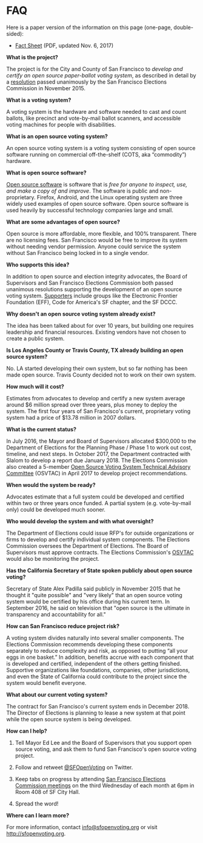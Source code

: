 # FAQ

Here is a paper version of the information on this page (one-page,
double-sided):

* [Fact Sheet][handout-fact-sheet] (PDF, updated Nov. 6, 2017)


**What is the project?**

The project is for the City and County of San Francisco to _develop and
certify an open source paper-ballot voting system_, as described in detail by
a [resolution][sf-commission-resolution-pdf] passed unanimously by the San
Francisco Elections Commission in November 2015.

**What is a voting system?**

A voting system is the hardware and software needed to cast and count
ballots, like precinct and vote-by-mail ballot scanners, and accessible
voting machines for people with disabilities.

**What is an open source voting system?**

An open source voting system is a voting system consisting of open source
software running on commercial off-the-shelf (COTS, aka “commodity”) hardware.

**What is open source software?**

[Open source software][open-source-definition] is software that is _free for
anyone to inspect, use, and make a copy of and improve_. The software is
public and non-proprietary. Firefox, Android, and the Linux operating system
are three widely used examples of open source software. Open source software
is used heavily by successful technology companies large and small.

**What are some advantages of open source?**

Open source is more affordable, more flexible, and 100% transparent. There
are no licensing fees. San Francisco would be free to improve its system
without needing vendor permission. Anyone could service the system without
San Francisco being locked in to a single vendor.

**Who supports this idea?**

In addition to open source and election integrity advocates, the Board of
Supervisors and San Francisco Elections Commission both passed unanimous
resolutions supporting the development of an open source voting system.
[Supporters](supporters) include groups like the Electronic Frontier
Foundation (EFF), Code for America's SF chapter, and the SF DCCC.

**Why doesn't an open source voting system already exist?**

The idea has been talked about for over 10 years, but building one requires
leadership and financial resources. Existing vendors have not chosen to
create a public system.

**Is Los Angeles County or Travis County, TX already building an open source
system?**

No. LA started developing their own system, but so far nothing has been made
open source. Travis County decided not to work on their own system.

**How much will it cost?**

Estimates from advocates to develop and certify a new system average around
$6 million spread over three years, plus money to deploy the system. The
first four years of San Francisco's current, proprietary voting system had a
price of $13.78 million in 2007 dollars.

**What is the current status?**

In July 2016, the Mayor and Board of Supervisors allocated $300,000 to the
Department of Elections for the Planning Phase / Phase 1 to work out cost,
timeline, and next steps. In October 2017, the Department contracted with
Slalom to develop a report due January 2018. The Elections Commission also
created a 5-member [Open Source Voting System Technical Advisory
Committee][sf-osvtac] (OSVTAC) in April 2017 to develop project
recommendations.

**When would the system be ready?**

Advocates estimate that a full system could be developed and certified within
two or three years once funded. A partial system (e.g. vote-by-mail only)
could be developed much sooner.

**Who would develop the system and with what oversight?**

The Department of Elections could issue RFP's for outside organizations or
firms to develop and certify individual system components. The Elections
Commission oversees the Department of Elections. The Board of Supervisors
must approve contracts. The Elections Commission's [OSVTAC][sf-osvtac] would
also be monitoring the project.

**Has the California Secretary of State spoken publicly about open source
voting?**

Secretary of State Alex Padilla said publicly in November 2015 that he
thought it "quite possible" and "very likely" that an open source voting
system would be certified by his office during his current term. In September
2016, he said on television that "open source is the ultimate in transparency
and accountability for all."

**How can San Francisco reduce project risk?**

A voting system divides naturally into several smaller components. The
Elections Commission recommends developing these components separately to
reduce complexity and risk, as opposed to putting “all your eggs in one
basket.” In addition, benefits accrue with each component that is developed
and certified, independent of the others getting finished. Supportive
organizations like foundations, companies, other jurisdictions, and even the
State of California could contribute to the project since the system would
benefit everyone.

**What about our current voting system?**

The contract for San Francisco's current system ends in December 2018. The
Director of Elections is planning to lease a new system at that point while
the open source system is being developed.

**How can I help?**

1. Tell Mayor Ed Lee and the Board of Supervisors that you support open
source voting, and ask them to fund San Francisco's open source voting
project.

2. Follow and retweet [@SFOpenVoting][sf-open-voting-twitter] on Twitter.

3. Keep tabs on progress by attending [San Francisco Elections Commission
meetings][sf-commission-meetings] on the third Wednesday of each month at 6pm
in Room 408 of SF City Hall.

4. Spread the word!

**Where can I learn more?**

For more information, contact <info@sfopenvoting.org> or visit
<http://sfopenvoting.org>.


[handout-fact-sheet]: files/handouts/Open_Source_Voting_Fact_Sheet.pdf
[open-source-definition]: https://opensource.org/osd
[sf-commission-meetings]: http://sfgov.org/electionscommission/
[sf-commission-resolution-pdf]: files/archive/SF_Elections_Comm_Open_Source_Voting_Res.pdf
[sf-osvtac]: https://osvtac.github.io/
[sf-open-voting-twitter]: https://twitter.com/SFOpenVoting
